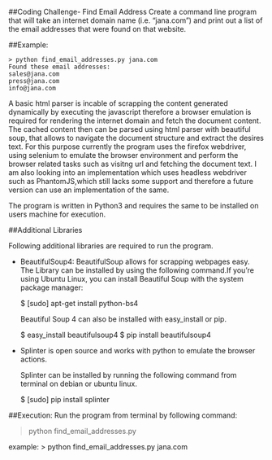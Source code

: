 ##Coding Challenge- Find Email Address
Create a command line program that will take an internet domain name
(i.e. “jana.com”) and print out a list of the email addresses that were found
on that website.

##Example:

```
> python find_email_addresses.py jana.com
Found these email addresses:
sales@jana.com
press@jana.com
info@jana.com

```
A basic html parser is incable of scrapping the content generated dynamically by executing the javascript therefore a browser emulation is required for rendering the internet domain and fetch the document content. The cached content then can be parsed using html parser with beautiful soup, that allows to navigate the document structure and extract the desires text. For this
purpose currently the program uses the firefox webdriver, using selenium  to emulate the browser environment and perform
the browser related tasks such as visitng url and fetching the document text. I am also looking into an implementation which uses headless webdriver such  as PhantomJS,which still lacks some support and therefore a future version can use an implementation of the same.

The program is written in Python3 and requires the same to be installed on users machine for execution.

##Additional Libraries

Following additional libraries are required to run the program.

- BeautifulSoup4:  BeautifulSoup allows for scrapping webpages easy. The Library can be installed by using
the following command.If you’re using Ubuntu Linux, you can install Beautiful Soup with the system
package manager:

  $ [sudo] apt-get install python-bs4

  Beautiful Soup 4 can also be installed with easy_install or pip.

  $ easy_install beautifulsoup4
  $ pip install beautifulsoup4

- Splinter is open source and works with python to emulate the browser actions.

  Splinter can be installed by running the following command from terminal on debian or ubuntu linux.

  $ [sudo] pip install splinter

##Execution:
Run the program from terminal by following command:

> python find_email_addresses.py <domain-name>

example: > python find_email_addresses.py jana.com
